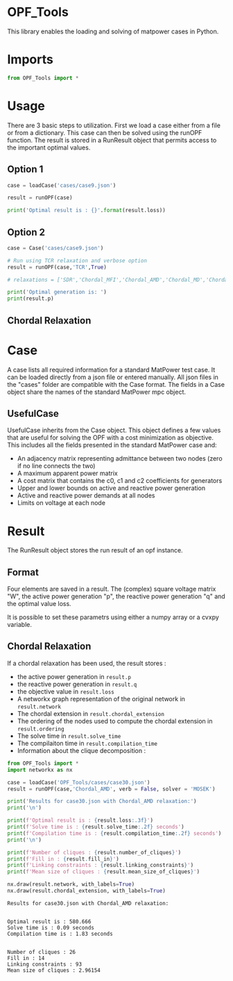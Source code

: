 # OPF_Tools

This library enables the loading and solving of matpower cases in Python. 

# Imports

```python
from OPF_Tools import *
```


# Usage
There are 3 basic steps to utilization. First we load a case either from a file or from a dictionary. This case can then be solved using the runOPF function. The result is stored in a RunResult object that permits access to the important optimal values. 

## Option 1
```python
case = loadCase('cases/case9.json')

result = runOPF(case)

print('Optimal result is : {}'.format(result.loss))
```

## Option 2
```python
case = Case('cases/case9.json')

# Run using TCR relaxation and verbose option
result = runOPF(case,'TCR',True)

# relaxations = ['SDR','Chordal_MFI','Chordal_AMD','Chordal_MD','Chordal_MCS_M','SOCR','TCR','STCR']

print('Optimal generation is: ')
print(result.p)
```

## Chordal Relaxation



# Case
A case lists all required information for a standard MatPower test case. It can be loaded directly from a json file or entered manually. All json files in the "cases" folder are compatible with the Case format. The fields in a Case object share the names of the standard MatPower mpc object.

## UsefulCase
UsefulCase inherits from the Case object. This object defines a few values that are useful for solving the OPF with a cost minimization as objective. This includes all the fields presented in the standard MatPower case and:
- An adjacency matrix representing admittance between two nodes (zero if no line connects the two)
- A maximum apparent power matrix 
- A cost matrix that contains the c0, c1 and c2 coefficients for generators
- Upper and lower bounds on active and reactive power generation
- Active and reactive power demands at all nodes
- Limits on voltage at each node



# Result
The RunResult object stores the run result of an opf instance.


## Format
Four elements are saved in a result. The (complex) square voltage matrix "W", the active power generation "p", the reactive power generation "q" and the optimal value loss.

It is possible to set these parametrs using either a numpy array or a cvxpy variable.

## Chordal Relaxation

If a chordal relaxation has been used, the result stores : 
- the active power generation in ```result.p```
- the reactive power generation in ```result.q```
- the objective value in ```result.loss```
- A networkx graph representation of the original network in ```result.network```
- The chordal extension in ```result.chordal_extension```
- The ordering of the nodes used to compute the chordal extension in ```result.ordering```
- The solve time in ```result.solve_time```
- The compilaiton time in ```result.compilation_time```
- Information about the clique decomposition :
```python
from OPF_Tools import *
import networkx as nx

case = loadCase('OPF_Tools/cases/case30.json')
result = runOPF(case,'Chordal_AMD', verb = False, solver = 'MOSEK')

print('Results for case30.json with Chordal_AMD relaxation:')
print('\n')

print(f'Optimal result is : {result.loss:.3f}')
print(f'Solve time is : {result.solve_time:.2f} seconds')
print(f'Compilation time is : {result.compilation_time:.2f} seconds')
print('\n')

print(f'Number of cliques : {result.number_of_cliques}')
print(f'Fill in : {result.fill_in}')
print(f'Linking constraints : {result.linking_constraints}')
print(f'Mean size of cliques : {result.mean_size_of_cliques}')

nx.draw(result.network, with_labels=True)
nx.draw(result.chordal_extension, with_labels=True)
```

```shell
Results for case30.json with Chordal_AMD relaxation:


Optimal result is : 580.666
Solve time is : 0.09 seconds
Compilation time is : 1.83 seconds


Number of cliques : 26
Fill in : 14
Linking constraints : 93
Mean size of cliques : 2.96154
```
